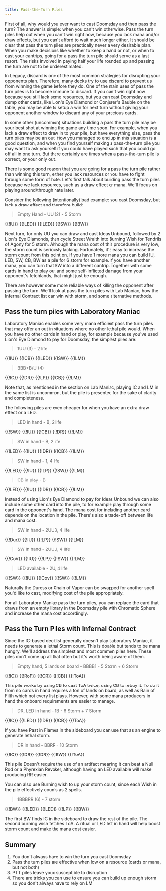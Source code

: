 ```yaml
---
title: Pass-the-Turn Piles
---
```


First of all, why would you ever want to cast Doomsday and then pass the turn?
The answer is simple: when you can't win otherwise. Pass the turn piles help out
when you can't win right now, because you lack mana and/or draw effects, but you
can't afford to wait much longer either. It should be clear that pass the turn
piles are practically never a very desirable plan. When you make decisions like
whether to keep a hand or not, or when to cast your cantrips, going for a pass
the turn pile should serve as a last resort. The risks involved in paying half
your life rounded up and passing the turn are not to be underestimated.

In Legacy, discard is one of the most common strategies for disrupting your
opponents plan. Therefore, many decks try to use discard to prevent us from
winning the game before they do. One of the main uses of pass the turn piles is
to become immune to discard. If you can't win right now because you still lack
some resources, but you can cast Doomsday and dump other cards, like Lion's Eye
Diamond or Conjurer's Bauble on the table, you may be able to setup a win for
next turn without giving your opponent another window to discard any of your
precious cards.

In some other (uncommon) situations building a pass the turn pile may be your
best shot at winning the game any time soon. For example, when you lack a draw
effect to draw in to your pile, but have everything else, pass the turn piles
may be an out. How you managed to end up in this situation is a good question,
and when you find yourself making a pass-the-turn pile you may want to ask
yourself if you could have played such that you could go off all in one turn.
But there certainly are times when a pass-the-turn pile is correct, or your only
out.

There is some good reason that you are going for a pass the turn pile rather
than winning this turn, either you lack resources or you have to fight through
some form of hate. Let's first talk about building pass the turn piles because
we lack resources, such as a draw effect or mana. We'll focus on playing
around/through hate later.

Consider the following (intentionally) bad example: you cast Doomsday, but lack
a draw effect and therefore build:

> Empty Hand - UU (2) - 5 Storm

<pile>{{!IU}} {{!LED}} {{!LED}} {{!SW}} {{!BW}}</pile>

Next turn, for only UU you can draw and cast Ideas Unbound, followed by 2 Lion's
Eye Diamonds, then cycle Street Wraith into Burning Wish for Tendrils of Agony
for 5 storm. Although the mana cost of this procedure is very low, the storm
count is seriously lacking. Fortunately, it's easy to increase the storm count
from this point on. If you have 1 more mana you can build IU, LED, SW, CB, BW as
a pile for 6 storm for example. If you have another mana, you can turn that SW
into a different cantrip. Together with some cards in hand to play out and some
self-inflicted damage from your opponent's fetchlands, that might just be
enough.

There are however some more reliable ways of killing the opponent after passing
the turn. We'll look at pass the turn piles with Lab Maniac, how the Infernal
Contract list can win with storm, and some alternative methods.

## Pass the turn piles with Laboratory Maniac

Laboratory Maniac enables some very mana efficient pass the turn piles that may
offer an out in situations where no other lethal pile would. When you have no
other cards in hand or play, for example because you've used Lion's Eye Diamond
to pay for Doomsday, the simplest piles are:

> 1UU (3) - 2 life

<pile>{{!IU}} {{!CB}} {{!LED}} {{!SW}} {{!LM}}</pile>

> BBB+B/U (4)

<pile>{{!IC}} {{!DR}} {{!LP}} {{!CB}} {{!LM}}</pile>

Note that, as mentioned in the section on Lab Maniac, playing IC and LM in the
same list is uncommon, but the pile is presented for the sake of clarity and
completeness.

The following piles are even cheaper for when you have an extra draw effect or a
LED.

> LED in hand - B, 2 life

<pile>{{!SW}} {{!IU}} {{!CB}} {{!DR}} {{!LM}}</pile>

> SW in hand - B, 2 life

<pile>{{!LED}} {{!IU}} {{!DR}} {{!CB}} {{!LM}}</pile>

> SW in hand - 1, 4 life

<pile>{{!LED}} {{!IU}} {{!LP}} {{!SW}} {{!LM}}</pile>

> CB in play - B

<pile>{{!LED}} {{!IU}} {{!DR}} {{!CB}} {{!LM}}</pile>

Instead of using Lion's Eye Diamond to pay for Ideas Unbound we can also include
some other card into the pile, to for example play through some card in the
opponent's hand. The mana cost for including another card depends on the
location in the pile. There's also a trade-off between life and mana cost.

> SW in hand - 2UUB, 4 life

<pile>{{!Dur}} {{!IU}} {{!LP}} {{!SW}} {{!LM}}</pile>

> SW in hand - 2UUU, 4 life

<pile>{{!CoV}} {{!IU}} {{!LP}} {{!SW}} {{!LM}}</pile>

> LED available - 2U, 4 life

<pile>{{!SW}} {{!IU}} {{!Cov}} {{!SW}} {{!LM}}</pile>

Naturally the Duress or Chain of Vapor can be swapped for another spell you'd
like to cast, modifying cost of the pile appropriately.

For all Laboratory Maniac pass the turn piles, you can replace the card that
draws from an empty library in the Doomsday pile with Chromatic Sphere and
increase the mana cost accordingly.

## Pass the Turn Piles with Infernal Contract

Since the IC-based decklist generally doesn't play Laboratory Maniac, it needs
to generate a lethal Storm count. This is doable but tends to be mana hungry.
We'll address the simplest and most common piles here. These piles don't come up
all that often but it's worth being aware of them.

> Empty hand, 5 lands on board - BBBB1 - 5 Storm + 6 Storm

<pile>{{!IC}} {{!RoF}} {{!CR}} {{!CB}} {{!ToA}}</pile>

This pile works by using CB to cast ToA twice, using CB to rebuy it. To do it
from no cards in hand requires a ton of lands on board, as well as Rain of Filth
which not every list plays. However, with some mana producers in hand the
onboard requirements are easier to manage.

> DR, LED in hand - 1B - 6 Storm + 7 Storm

<pile>{{!IC}} {{!LED}} {{!DR}} {{!CB}} {{!ToA}}</pile>

If you have Past in Flames in the sideboard you can use that as an engine to
generate lethal storm.

> DR in hand - BBRR - 10 Storm

<pile>{{!IC}} {{!DR}} {{!DR}} {{!BW}} {{!ToA}}</pile>

This pile Doesn't require the use of an artifact meaning it can beat a Null Rod
or a Phyrexian Revoker, although having an LED available will make producing RR
easier.

You can also use Burning wish to up your storm count, since each Wish in the
pile effectively counts as 2 spells.

> 1BBBRR (6) - 7 storm

<pile>{{!BW}} {{!LED}} {{!LED}} {{!LP}} {{!BW}}</pile>

The first BW finds IC in the sideboard to draw the rest of the pile. The second
burning wish fetches ToA. A ritual or LED left in hand will help boost storm
count and make the mana cost easier.

## Summary

1. You don't always have to win the turn you cast Doomsday
2. Pass the turn piles are effective when low on a resource (cards or mana, but
   not both)
3. PTT piles leave youo susceptible to disruption
4. There are tricks you can use to ensure you can build up enough storm so you
   don't always have to rely on LM

